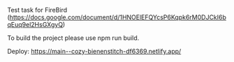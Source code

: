 Test task for FireBird (https://docs.google.com/document/d/1HNOElEFQYcsP6Kqpk6rM0DJCkI6bqEuq9el2HsGXgyQ)

To build the project please use npm run build.

Deploy: https://main--cozy-bienenstitch-df6369.netlify.app/